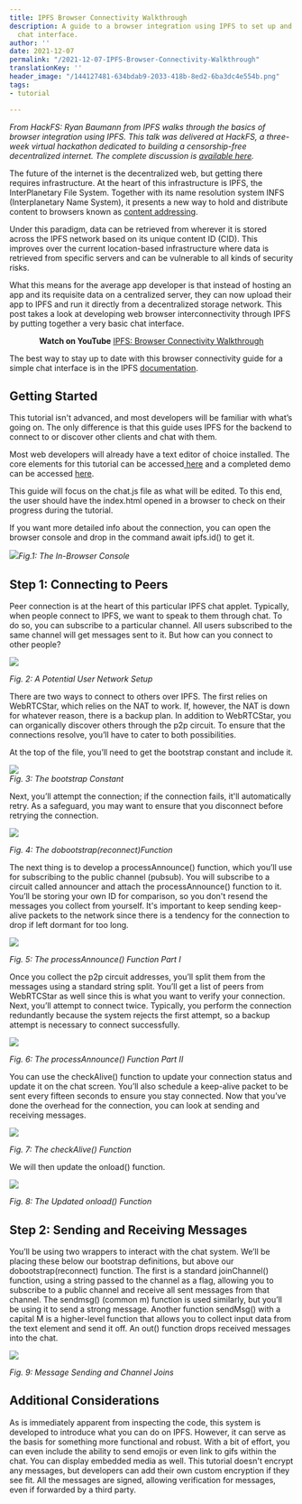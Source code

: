 ```yaml
---
title: IPFS Browser Connectivity Walkthrough
description: A guide to a browser integration using IPFS to set up and run a basic
  chat interface.
author: ''
date: 2021-12-07
permalink: "/2021-12-07-IPFS-Browser-Connectivity-Walkthrough"
translationKey: ''
header_image: "/144127481-634bdab9-2033-418b-8ed2-6ba3dc4e554b.png"
tags:
- tutorial

---
```

_From HackFS: Ryan Baumann from IPFS walks through the basics of browser integration using IPFS. This talk was delivered at HackFS, a three-week virtual hackathon dedicated to building a censorship-free decentralized internet. The complete discussion is_ [_available here_](https://www.youtube.com/watch?v=xZiN9dLvMoU&list=PLXzKMXK2aHh5iq_crvYF76EmPsZgcgLki&index=3)_._

The future of the internet is the decentralized web, but getting there requires infrastructure. At the heart of this infrastructure is IPFS, the InterPlanetary File System. Together with its name resolution system INFS (Interplanetary Name System), it presents a new way to hold and distribute content to browsers known as [content addressing](https://blog.ipfs.io/2021-06-03-ipfs-filecoin-content-persistence/).

Under this paradigm, data can be retrieved from wherever it is stored across the IPFS network based on its unique content ID (CID). This improves over the current location-based infrastructure where data is retrieved from specific servers and can be vulnerable to all kinds of security risks.

What this means for the average app developer is that instead of hosting an app and its requisite data on a centralized server, they can now upload their app to IPFS and run it directly from a decentralized storage network. This post takes a look at developing web browser interconnectivity through IPFS by putting together a very basic chat interface.

<center><b>Watch on YouTube</b> <a href="https://www.youtube.com/watch?v=xZiN9dLvMoU&list=PLXzKMXK2aHh5iq_crvYF76EmPsZgcgLki&index=3">IPFS: Browser Connectivity Walkthrough</a></center>

The best way to stay up to date with this browser connectivity guide for a simple chat interface is in the IPFS [documentation](https://docs.ipfs.io/how-to/create-simple-chat-app/).

## Getting Started

This tutorial isn't advanced, and most developers will be familiar with what’s going on. The only difference is that this guide uses IPFS for the backend to connect to or discover other clients and chat with them.

Most web developers will already have a text editor of choice installed. The core elements for this tutorial can be accessed[ here](https://workshop.thedisco.zone/) and a completed demo can be accessed [here](https://github.com/TheDiscordian/browser-ipfs-chat).

This guide will focus on the chat.js file as what will be edited. To this end, the user should have the index.html opened in a browser to check on their progress during the tutorial.

If you want more detailed info about the connection, you can open the browser console and drop in the command await ipfs.id() to get it.

![](../assets/ipfs-chat-tute-01.jpg)_Fig.1: The In-Browser Console_

## Step 1: Connecting to Peers

Peer connection is at the heart of this particular IPFS chat applet. Typically, when people connect to IPFS, we want to speak to them through chat. To do so, you can subscribe to a particular channel. All users subscribed to the same channel will get messages sent to it. But how can you connect to other people?

![](../assets/unnamed-1.png)

_Fig. 2: A Potential User Network Setup_

There are two ways to connect to others over IPFS. The first relies on WebRTCStar, which relies on the NAT to work. If, however, the NAT is down for whatever reason, there is a backup plan. In addition to WebRTCStar, you can organically discover others through the p2p circuit. To ensure that the connections resolve, you’ll have to cater to both possibilities.

At the top of the file, you’ll need to get the bootstrap constant and include it.

![](../assets/ipfs-chat-tute-02.jpg)  
_Fig. 3: The bootstrap Constant_

Next, you’ll attempt the connection; if the connection fails, it'll automatically retry. As a safeguard, you may want to ensure that you disconnect before retrying the connection.

![](../assets/ipfs-chat-tute-03.jpg)

_Fig. 4: The dobootstrap(reconnect)Function_

The next thing is to develop a processAnnounce() function, which you’ll use for subscribing to the public channel (pubsub). You will subscribe to a circuit called announcer and attach the processAnnounce() function to it. You’ll be storing your own ID for comparison, so you don't resend the messages you collect from yourself. It's important to keep sending keep-alive packets to the network since there is a tendency for the connection to drop if left dormant for too long.

![](../assets/ipfs-chat-tute-04.jpg)

_Fig. 5: The processAnnounce() Function Part I_

Once you collect the p2p circuit addresses, you’ll split them from the messages using a standard string split. You’ll get a list of peers from WebRTCStar as well since this is what you want to verify your connection. Next, you’ll attempt to connect twice. Typically, you perform the connection redundantly because the system rejects the first attempt, so a backup attempt is necessary to connect successfully.

![](../assets/ipfs-chat-tute-05.jpg)

_Fig. 6: The processAnnounce() Function Part II_

You can use the checkAlive() function to update your connection status and update it on the chat screen. You’ll also schedule a keep-alive packet to be sent every fifteen seconds to ensure you stay connected. Now that you’ve done the overhead for the connection, you can look at sending and receiving messages.

![](../assets/ipfs-chat-tute-06.jpg)

_Fig. 7: The checkAlive() Function_

We will then update the onload() function.

![](../assets/ipfs-chat-tute-07.jpg)

_Fig. 8: The Updated onload() Function_

## Step 2: Sending and Receiving Messages

You’ll be using two wrappers to interact with the chat system. We’ll be placing these below our bootstrap definitions, but above our dobootstrap(reconnect) function. The first is a standard joinChannel() function, using a string passed to the channel as a flag, allowing you to subscribe to a public channel and receive all sent messages from that channel. The sendmsg() (common m) function is used similarly, but you’ll be using it to send a strong message. Another function sendMsg() with a capital M is a higher-level function that allows you to collect input data from the text element and send it off. An out() function drops received messages into the chat.

![](../assets/ipfs-chat-tute-08.jpg)

_Fig. 9: Message Sending and Channel Joins_

## Additional Considerations

As is immediately apparent from inspecting the code, this system is developed to introduce what you can do on IPFS. However, it can serve as the basis for something more functional and robust. With a bit of effort, you can even include the ability to send emojis or even link to gifs within the chat. You can display embedded media as well. This tutorial doesn't encrypt any messages, but developers can add their own custom encryption if they see fit. All the messages are signed, allowing verification for messages, even if forwarded by a third party.
